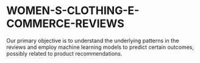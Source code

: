 # WOMEN-S-CLOTHING-E-COMMERCE-REVIEWS
Our primary objective is to understand the underlying patterns in the reviews and employ machine learning models to predict certain outcomes, possibly related to product recommendations.
